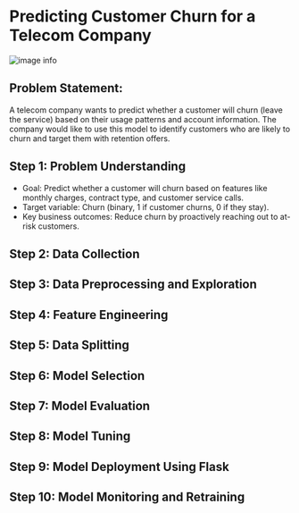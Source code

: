 # Predicting Customer Churn for a Telecom Company


![image info]("./interface.png")


## Problem Statement:

A telecom company wants to predict whether a customer will churn (leave the service) based on their usage patterns and account information. The company would like to use this model to identify customers who are likely to churn and target them with retention offers.

## Step 1: Problem Understanding

- Goal: Predict whether a customer will churn based on features like monthly charges, contract type, and customer service calls.
- Target variable: Churn (binary, 1 if customer churns, 0 if they stay).
- Key business outcomes: Reduce churn by proactively reaching out to at-risk customers.


## Step 2: Data Collection

## Step 3: Data Preprocessing and Exploration


## Step 4: Feature Engineering


## Step 5: Data Splitting


## Step 6: Model Selection

## Step 7: Model Evaluation


## Step 8: Model Tuning

## Step 9: Model Deployment Using Flask


## Step 10: Model Monitoring and Retraining
